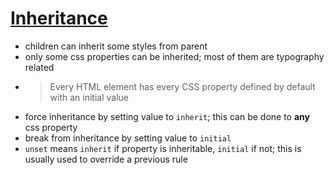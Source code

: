 # [Inheritance](https://web.dev/learn/css/inheritance/)

- children can inherit some styles from parent
- only some css properties can be inherited; most of them are typography related
- > Every HTML element has every CSS property defined by default with an initial value
- force inheritance by setting value to `inherit`; this can be done to **any** css property
- break from inheritance by setting value to `initial`
- `unset` means `inherit` if property is inheritable, `initial` if not; this is usually used to override a previous rule


